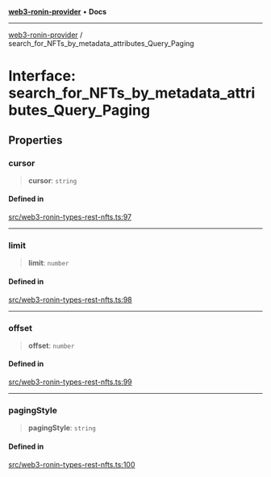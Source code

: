 [**web3-ronin-provider**](../README.md) • **Docs**

***

[web3-ronin-provider](../globals.md) / search\_for\_NFTs\_by\_metadata\_attributes\_Query\_Paging

# Interface: search\_for\_NFTs\_by\_metadata\_attributes\_Query\_Paging

## Properties

### cursor

> **cursor**: `string`

#### Defined in

[src/web3-ronin-types-rest-nfts.ts:97](https://github.com/chuacw/web3-ronin-provider/blob/74865f4cc367fda569b2ea12b7ca079db4fcf0a2/src/web3-ronin-types-rest-nfts.ts#L97)

***

### limit

> **limit**: `number`

#### Defined in

[src/web3-ronin-types-rest-nfts.ts:98](https://github.com/chuacw/web3-ronin-provider/blob/74865f4cc367fda569b2ea12b7ca079db4fcf0a2/src/web3-ronin-types-rest-nfts.ts#L98)

***

### offset

> **offset**: `number`

#### Defined in

[src/web3-ronin-types-rest-nfts.ts:99](https://github.com/chuacw/web3-ronin-provider/blob/74865f4cc367fda569b2ea12b7ca079db4fcf0a2/src/web3-ronin-types-rest-nfts.ts#L99)

***

### pagingStyle

> **pagingStyle**: `string`

#### Defined in

[src/web3-ronin-types-rest-nfts.ts:100](https://github.com/chuacw/web3-ronin-provider/blob/74865f4cc367fda569b2ea12b7ca079db4fcf0a2/src/web3-ronin-types-rest-nfts.ts#L100)
